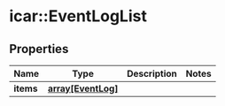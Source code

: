 # icar::EventLogList


## Properties

Name | Type | Description | Notes
------------ | ------------- | ------------- | -------------
**items** | [**array[EventLog]**](EventLog.md) |  | 



